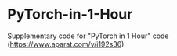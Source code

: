 # PyTorch-in-1-Hour
Supplementary code for "PyTorch in 1 Hour" code (https://www.aparat.com/v/i192s36)
